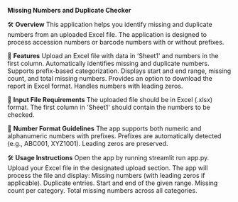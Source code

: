**Missing Numbers and Duplicate Checker**

🛠️ **Overview**
This application helps you identify missing and duplicate numbers from an uploaded Excel file. The application is designed to process accession numbers or barcode numbers with or without prefixes.

🚀 **Features**
Upload an Excel file with data in 'Sheet1' and numbers in the first column.
Automatically identifies missing and duplicate numbers.
Supports prefix-based categorization.
Displays start and end range, missing count, and total missing numbers.
Provides an option to download the report in Excel format.
Handles numbers with leading zeros.


📂 **Input File Requirements**
The uploaded file should be in Excel (.xlsx) format.
The first column in 'Sheet1' should contain the numbers to be checked.


🔢 **Number Format Guidelines**
The app supports both numeric and alphanumeric numbers with prefixes.
Prefixes are automatically detected (e.g., ABC001, XYZ1001).
Leading zeros are preserved.


🛠️ **Usage Instructions**
Open the app by running streamlit run app.py.
Upload your Excel file in the designated upload section.
The app will process the file and display:
Missing numbers (with leading zeros if applicable).
Duplicate entries.
Start and end of the given range.
Missing count per category.
Total missing numbers across all categories.
